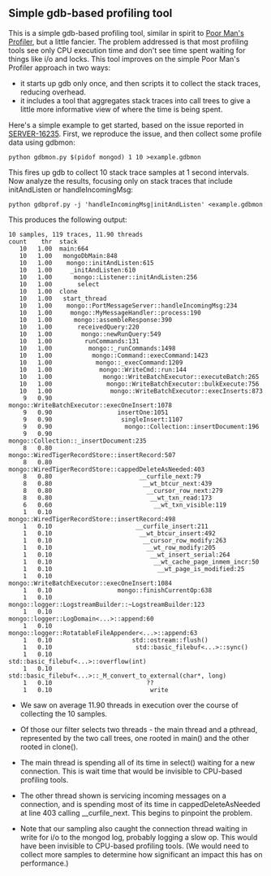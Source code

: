 ## Simple gdb-based profiling tool

This is a simple gdb-based profiling tool, similar in spirit to [Poor
Man's Profiler](http://poormansprofiler.org/), but a little
fancier. The problem addressed is that most profiling tools see only
CPU execution time and don't see time spent waiting for things like
i/o and locks. This tool improves on the simple Poor Man's Profiler
approach in two ways:

* it starts up gdb only once, and then scripts it to collect the stack
  traces, reducing overhead.
* it includes a tool that aggregates stack traces into call trees to
  give a little more informative view of where the time is being
  spent.

Here's a simple example to get started, based on the issue reported in
[SERVER-16235](https://jira.mongodb.org/browse/SERVER-16235). First,
we reproduce the issue, and then collect some profile data using
gdbmon:

    python gdbmon.py $(pidof mongod) 1 10 >example.gdbmon

This fires up gdb to collect 10 stack trace samples at 1 second
intervals. Now analyze the results, focusing only on stack traces that
include initAndListen or handleIncomingMsg:

    python gdbprof.py -j 'handleIncomingMsg|initAndListen' <example.gdbmon

This produces the following output:

    10 samples, 119 traces, 11.90 threads
    count    thr  stack
       10   1.00  main:664
       10   1.00   mongoDbMain:848
       10   1.00    mongo::initAndListen:615
       10   1.00     _initAndListen:610
       10   1.00      mongo::Listener::initAndListen:256
       10   1.00       select
       10   1.00  clone
       10   1.00   start_thread
       10   1.00    mongo::PortMessageServer::handleIncomingMsg:234
       10   1.00     mongo::MyMessageHandler::process:190
       10   1.00      mongo::assembleResponse:390
       10   1.00       receivedQuery:220
       10   1.00        mongo::newRunQuery:549
       10   1.00         runCommands:131
       10   1.00          mongo::_runCommands:1498
       10   1.00           mongo::Command::execCommand:1423
       10   1.00            mongo::_execCommand:1209
       10   1.00             mongo::WriteCmd::run:144
       10   1.00              mongo::WriteBatchExecutor::executeBatch:265
       10   1.00               mongo::WriteBatchExecutor::bulkExecute:756
       10   1.00                mongo::WriteBatchExecutor::execInserts:873
        9   0.90                 mongo::WriteBatchExecutor::execOneInsert:1078
        9   0.90                  insertOne:1051
        9   0.90                   singleInsert:1107
        9   0.90                    mongo::Collection::insertDocument:196
        9   0.90                     mongo::Collection::_insertDocument:235
        8   0.80                      mongo::WiredTigerRecordStore::insertRecord:507
        8   0.80                       mongo::WiredTigerRecordStore::cappedDeleteAsNeeded:403
        8   0.80                        __curfile_next:79
        8   0.80                         __wt_btcur_next:439
        8   0.80                          __cursor_row_next:279
        8   0.80                           __wt_txn_read:173
        6   0.60                            __wt_txn_visible:119
        1   0.10                      mongo::WiredTigerRecordStore::insertRecord:498
        1   0.10                       __curfile_insert:211
        1   0.10                        __wt_btcur_insert:492
        1   0.10                         __cursor_row_modify:263
        1   0.10                          __wt_row_modify:205
        1   0.10                           __wt_insert_serial:264
        1   0.10                            __wt_cache_page_inmem_incr:50
        1   0.10                             __wt_page_is_modified:25
        1   0.10                 mongo::WriteBatchExecutor::execOneInsert:1084
        1   0.10                  mongo::finishCurrentOp:638
        1   0.10                   mongo::logger::LogstreamBuilder::~LogstreamBuilder:123
        1   0.10                    mongo::logger::LogDomain<...>::append:60
        1   0.10                     mongo::logger::RotatableFileAppender<...>::append:63
        1   0.10                      std::ostream::flush()
        1   0.10                       std::basic_filebuf<...>::sync()
        1   0.10                        std::basic_filebuf<...>::overflow(int)
        1   0.10                         std::basic_filebuf<...>::_M_convert_to_external(char*, long)
        1   0.10                          ??
        1   0.10                           write
    
* We saw on average 11.90 threads in execution over the course of
  collecting the 10 samples.

* Of those our filter selects two threads - the main thread and a
  pthread, represented by the two call trees, one rooted in main() and
  the other rooted in clone().

* The main thread is spending all of its time in select() waiting for
  a new connection. This is wait time that would be invisible to
  CPU-based profiling tools.

* The other thread shown is servicing incoming messages on a
  connection, and is spending most of its time in cappedDeleteAsNeeded
  at line 403 calling __curfile_next. This begins to pinpoint the
  problem.

* Note that our sampling also caught the connection thread waiting in
  write for i/o to the mongod log, probably logging a slow op. This
  would have been invisible to CPU-based profiling tools. (We would
  need to collect more samples to determine how significant an impact
  this has on performance.)


